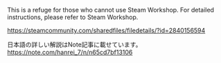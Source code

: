 This is a refuge for those who cannot use Steam Workshop.
For detailed instructions, please refer to Steam Workshop.

https://steamcommunity.com/sharedfiles/filedetails/?id=2840156594

日本語の詳しい解説はNote記事に載せています。
https://note.com/hanrei_7/n/n65cd7bf13106

